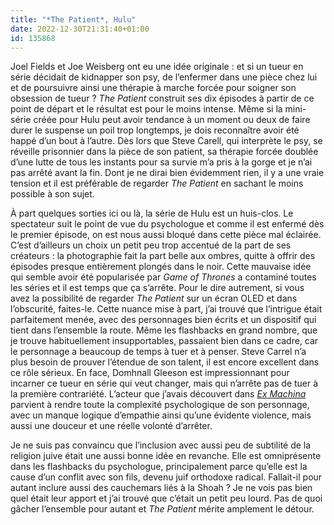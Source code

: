 ```yaml
---
title: "*The Patient*, Hulu"
date: 2022-12-30T21:31:40+01:00
id: 135868
---
```


Joel Fields et Joe Weisberg ont eu une idée originale : et si un tueur en série décidait de kidnapper son psy, de l’enfermer dans une pièce chez lui et de poursuivre ainsi une thérapie à marche forcée pour soigner son obsession de tueur ? *The Patient* construit ses dix épisodes à partir de ce point de départ et le résultat est pour le moins intense. Même si la mini-série créée pour Hulu peut avoir tendance à un moment ou deux de faire durer le suspense un poil trop longtemps, je dois reconnaître avoir été happé d’un bout à l’autre. Dès lors que Steve Carell, qui interprète le psy, se réveille prisonnier dans la pièce de son patient, sa thérapie forcée doublée d’une lutte de tous les instants pour sa survie m’a pris à la gorge et je n’ai pas arrêté avant la fin. Dont je ne dirai bien évidemment rien, il y a une vraie tension et il est préférable de regarder *The Patient* en sachant le moins possible à son sujet.

À part quelques sorties ici ou là, la série de Hulu est un huis-clos. Le spectateur suit le point de vue du psychologue et comme il est enfermé dès le premier épisode, on est nous aussi bloqué dans cette pièce mal éclairée. C’est d’ailleurs un choix un petit peu trop accentué de la part de ses créateurs : la photographie fait la part belle aux ombres, quitte à offrir des épisodes presque entièrement plongés dans le noir. Cette mauvaise idée qui semble avoir été popularisée par *Game of Thrones* a contaminé toutes les séries et il est temps que ça s’arrête. Pour le dire autrement, si vous avez la possibilité de regarder *The Patient* sur un écran OLED et dans l’obscurité, faites-le. Cette nuance mise à part, j’ai trouvé que l’intrigue était parfaitement menée, avec des personnages bien écrits et un dispositif qui tient dans l’ensemble la route. Même les flashbacks en grand nombre, que je trouve habituellement insupportables, passaient bien dans ce cadre, car le personnage a beaucoup de temps à tuer et à penser. Steve Carrel n’a plus besoin de prouver l’étendue de son talent, il est encore excellent dans ce rôle sérieux. En face, Domhnall Gleeson est impressionnant pour incarner ce tueur en série qui veut changer, mais qui n’arrête pas de tuer à la première contrariété. L’acteur que j’avais découvert dans [*Ex Machina*](https://voiretmanger.fr/ex-machina-garland/) parvient à rendre toute la complexité psychologique de son personnage, avec un manque logique d’empathie ainsi qu’une évidente violence, mais aussi une douceur et une réelle volonté d’arrêter. 

Je ne suis pas convaincu que l’inclusion avec aussi peu de subtilité de la religion juive était une aussi bonne idée en revanche. Elle est omniprésente dans les flashbacks du psychologue, principalement parce qu’elle est la cause d’un conflit avec son fils, devenu juif orthodoxe radical. Fallait-il pour autant inclure aussi des cauchemars liés à la Shoah ? Je ne vois pas bien quel était leur apport et j’ai trouvé que c’était un petit peu lourd. Pas de quoi gâcher l’ensemble pour autant et *The Patient* mérite amplement le détour. 